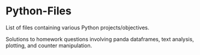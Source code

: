 # Python-Files
List of files containing various Python projects/objectives.

Solutions to homework questions involving panda dataframes, text analysis, plotting, and counter manipulation.
